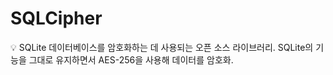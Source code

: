 # SQLCipher

<aside>
💡 SQLite 데이터베이스를 암호화하는 데 사용되는 오픈 소스 라이브러리.
SQLite의 기능을 그대로 유지하면서 AES-256을 사용해 데이터를 암호화.

</aside>